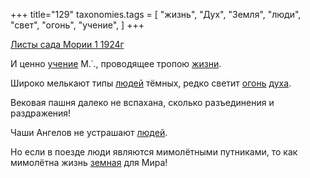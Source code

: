 +++
title="129"
taxonomies.tags = [
 "жизнь",
 "Дух",
 "Земля",
 "люди",
 "свет",
 "огонь",
 "учение",
]
+++

[Листы сада Мории 1 1924г](/agni/1924)

И ценно [учение](/tags/учение) М.˙., проводящее тропою [жизни](/tags/жизнь).   

Широко мелькают типы [людей](/tags/люди) тёмных, редко светит [огонь](/tags/огонь) [духа](/tags/Дух).   

Вековая пашня далеко не вспахана, сколько разъединения и раздражения!   

Чаши Ангелов не устрашают [людей](/tags/люди).   

Но если в поезде люди являются мимолётными путниками, то как мимолётна жизнь [земная](/tags/Земля) для Мира!   

